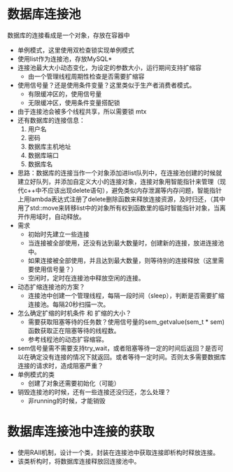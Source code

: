 # 数据库连接池

数据库的连接看成是一个对象，存放在容器中

- 单例模式，这里使用双检查锁实现单例模式
- 使用list作为连接池，存放MySQL*
- 连接池最大大小动态变化，为设定的参数大小，运行期间支持扩缩容   
  - 由一个管理线程周期性检查是否需要扩缩容
- 使用信号量？还是使用条件变量？这里类似于生产者消费者模式。
  - 有限缓冲区的，使用信号量
  - 无限缓冲区，使用条件变量搭配锁
- 由于连接池会被多个线程共享，所以需要锁 mtx
- 还有数据库的连接信息：
  1. 用户名
  2. 密码
  3. 数据库主机地址
  4. 数据库端口
  5. 数据库名
- 思路：数据库的连接当作一个对象添加进list队列中，在连接池创建的时候就建立好队列，并添加自定义大小的连接对象，连接对象用智能指针来管理（现代c++中不应该出现delete语句），避免类似内存泄漏等内存问题，智能指针上用lambda表达式注册了delete删除函数来释放连接资源，及时归还，（其中用了std::move来转移list中的对象所有权到函数里的临时智能指针对象，当离开作用域时，自动释放。
- 需求
  - 初始时先建立一些连接
  - 当连接被全部使用，还没有达到最大数量时，创建新的连接，放进连接池中。
  - 如果连接被全部使用，并且达到最大数量，则等待别的连接释放（这里需要使用信号量？）
  - 空闲时，定时在连接池中释放空闲的连接。
- 动态扩缩连接池的方案？
  - 连接池中创建一个管理线程，每隔一段时间（sleep），判断是否需要扩缩连接池。每隔20秒扫描一次。
- 怎么确定扩缩的时机条件 和 扩缩的大小？
  - 需要获取阻塞等待的任务数？使用信号量的sem_getvalue(sem_t * sem)函数获取正在阻塞等待的线程数。
  - 参考线程池的动态扩容缩容。
- sem信号量需不需要支持try_wait，或者阻塞等待一定的时间后返回？是否可以在确定没有连接的情况下就返回。或者等待一定时间。否则太多需要数据库连接的请求时，造成阻塞严重？
- 单例模式的类
  - 创建了对象还需要初始化（可能）
- 销毁连接池的时候，还有一些连接还没归还，怎么处理？
  - 非running的时候，才能销毁



# 数据库连接池中连接的获取 

- 使用RAII机制，设计一个类，封装在连接池中获取连接即析构时释放连接。
- 该类析构时，将数据库连接释放回连接池中。




